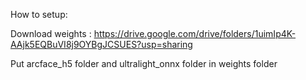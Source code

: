 How to setup:

Download weights : https://drive.google.com/drive/folders/1uimIp4K-AAjk5EQBuVI8j9OYBgJCSUES?usp=sharing <br>

Put arcface_h5 folder and ultralight_onnx folder in weights folder